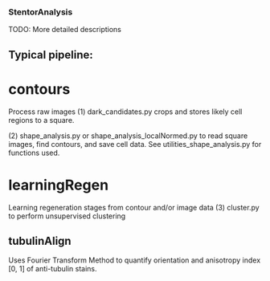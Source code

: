 ### StentorAnalysis ###

TODO: More detailed descriptions

## Typical pipeline: ##
# contours #
Process raw images
(1) dark_candidates.py crops and stores likely cell regions to a square.

(2) shape_analysis.py or shape_analysis_localNormed.py to read square images, find contours, and save cell data. See utilities_shape_analysis.py for functions used.

# learningRegen
Learning regeneration stages from contour and/or image data
(3) cluster.py to perform unsupervised clustering

## tubulinAlign ##
Uses Fourier Transform Method to quantify orientation and anisotropy index [0, 1] of anti-tubulin stains. 